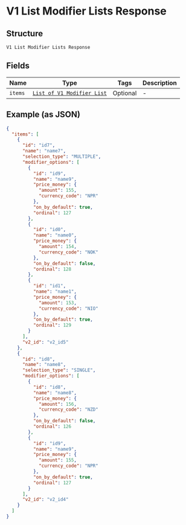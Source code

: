 
# V1 List Modifier Lists Response

## Structure

`V1 List Modifier Lists Response`

## Fields

| Name | Type | Tags | Description |
|  --- | --- | --- | --- |
| `items` | [`List of V1 Modifier List`](/doc/models/v1-modifier-list.md) | Optional | - |

## Example (as JSON)

```json
{
  "items": [
    {
      "id": "id7",
      "name": "name7",
      "selection_type": "MULTIPLE",
      "modifier_options": [
        {
          "id": "id9",
          "name": "name9",
          "price_money": {
            "amount": 155,
            "currency_code": "NPR"
          },
          "on_by_default": true,
          "ordinal": 127
        },
        {
          "id": "id0",
          "name": "name0",
          "price_money": {
            "amount": 154,
            "currency_code": "NOK"
          },
          "on_by_default": false,
          "ordinal": 128
        },
        {
          "id": "id1",
          "name": "name1",
          "price_money": {
            "amount": 153,
            "currency_code": "NIO"
          },
          "on_by_default": true,
          "ordinal": 129
        }
      ],
      "v2_id": "v2_id5"
    },
    {
      "id": "id8",
      "name": "name8",
      "selection_type": "SINGLE",
      "modifier_options": [
        {
          "id": "id8",
          "name": "name8",
          "price_money": {
            "amount": 156,
            "currency_code": "NZD"
          },
          "on_by_default": false,
          "ordinal": 126
        },
        {
          "id": "id9",
          "name": "name9",
          "price_money": {
            "amount": 155,
            "currency_code": "NPR"
          },
          "on_by_default": true,
          "ordinal": 127
        }
      ],
      "v2_id": "v2_id4"
    }
  ]
}
```

